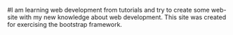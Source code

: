 #I am learning web development from tutorials and try to create some web-site with my new knowledge about web development. This site was created for exercising the bootstrap framework.
